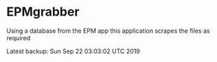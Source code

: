 # EPMgrabber
Using a database from the EPM app this application scrapes the files as required


Latest backup: Sun Sep 22 03:03:02 UTC 2019
